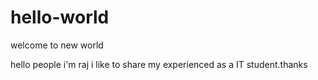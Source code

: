 # hello-world
welcome to new world

hello people
i'm raj i like to share my experienced as a IT student.thanks

